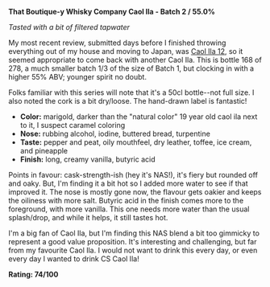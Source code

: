 **That Boutique-y Whisky Company Caol Ila - Batch 2 / 55.0%**

*Tasted with a bit of filtered tapwater*

My most recent review, submitted days before I finished throwing everything out of my house and moving to Japan, was [Caol Ila 12](https://www.reddit.com/r/Scotch/comments/2zz6ah/review_caol_ila_12/), so it seemed appropriate to come back with another Caol Ila.  This is bottle 168 of 278, a much smaller batch 1/3 of the size of Batch 1, but clocking in with a higher 55% ABV; younger spirit no doubt.  

Folks familiar with this series will note that it's a 50cl bottle--not full size.  I also noted the cork is a bit dry/loose.  The hand-drawn label is fantastic!

* **Color:** marigold, darker than the "natural color" 19 year old caol ila next to it, I suspect caramel coloring
* **Nose:** rubbing alcohol, iodine, buttered bread, turpentine
* **Taste:** pepper and peat, oily mouthfeel, dry leather, toffee, ice cream, and pineapple
* **Finish:** long, creamy vanilla, butyric acid

Points in favour: cask-strength-ish (hey it's NAS!), it's fiery but rounded off and oaky.  But, I'm finding it a bit hot so I added more water to see if that improved it.  The nose is mostly gone now, the flavour gets oakier and keeps the oiliness with more salt.  Butyric acid in the finish comes more to the foreground, with more vanilla.  This one needs more water than the usual splash/drop, and while it helps, it still tastes hot.

I'm a big fan of Caol Ila, but I'm finding this NAS blend a bit too gimmicky to represent a good value proposition.  It's interesting and challenging, but far from my favourite Caol Ila.  I would not want to drink this every day, or even every day I wanted to drink CS Caol Ila!

**Rating: 74/100**